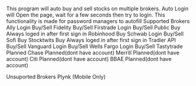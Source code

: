 This program will auto buy and sell stocks on multiple brokers.
Auto Login will Open the page, wait for a few seconds then try to login. This functionality is made for password managers to autofill
Supported Brokers
Ally        Login Buy/Sell
Fidelity          Buy/Sell
Firstrade   Login Buy/Sell
Public            Buy       Always loged in after first sign in
Robinhood         Buy
Schwab      Login Buy/Sell 
Sofi              Buy
Stocktwits        Buy       Always loged in after first sign in
Tradier      API  Buy/Sell
Vanguard    Login Buy/Sell
Wells Fargo Login Buy/Sell
Tastytrade  Planned 
Chase       Planned(dont have account)
Merrill     Planned(dont have account)
Citi        Planned(dont have account)
BBAE        Planned(dont have account)

Unsuported Brokers
Plynk (Mobile Only)